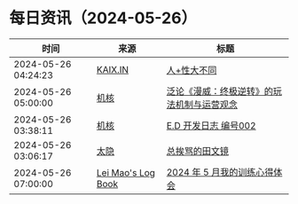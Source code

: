 ﻿# 每日资讯（2024-05-26）

|时间|来源|标题|
|---|---|---|
|2024-05-26 04:24:23|[KAIX.IN](https://kaix.in/feed/)|[人+性大不同](https://kaix.in/2024/0526-risque-usiness/)|
|2024-05-26 05:00:00|[机核](https://www.gcores.com/rss)|[泛论《漫威：终极逆转》的玩法机制与运营观念](https://www.gcores.com/articles/182425)|
|2024-05-26 03:38:11|[机核](https://www.gcores.com/rss)|[E.D 开发日志 编号002](https://www.gcores.com/articles/182039)|
|2024-05-26 03:06:17|[太隐](https://wangyurui.com/feed.xml)|[总挨骂的田文镜](https://wangyurui.com/posts/zong-ai-ma-de-tian-wen-jing-0994d04d)|
|2024-05-26 07:00:00|[Lei Mao's Log Book](https://leimao.github.io/atom.xml)|[2024 年 5 月我的训练心得体会](https://leimao.github.io/essay/2024%E5%B9%B45%E6%9C%88%E6%88%91%E7%9A%84%E8%AE%AD%E7%BB%83%E5%BF%83%E5%BE%97%E4%BD%93%E4%BC%9A/)|
